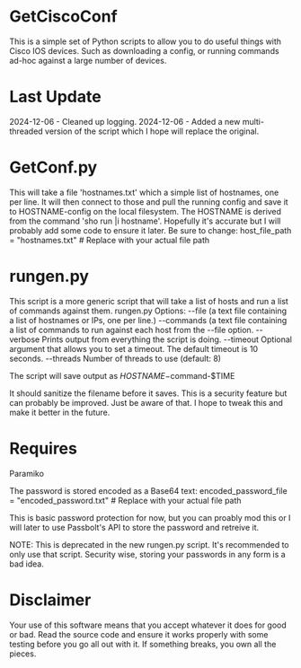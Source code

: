 # GetCiscoConf
This is a simple set of Python scripts to allow you to do useful things with Cisco IOS devices. Such as downloading a config, or running commands ad-hoc against a large number of devices.

# Last Update
2024-12-06 - Cleaned up logging.
2024-12-06 - Added a new multi-threaded version of the script which I hope will replace the original.

# GetConf.py
This will take a file 'hostnames.txt' which a simple list of hostnames, one per line.  It will then connect to those and pull the running config and
save it to HOSTNAME-config on the local filesystem. The HOSTNAME is derived from the command 'sho run |i hostname'. Hopefully it's accurate but I
will probably add some code to ensure it later.
Be sure to change:
host_file_path = "hostnames.txt"  # Replace with your actual file path

# rungen.py
This script is a more generic script that will take a list of hosts and run a list of commands against them.
rungen.py Options:
    --file <hostlist> (a text file containing a list of hostnames or IPs, one per line.) 
    --commands <commandlist> (a text file containing a list of commands to run against each host from the --file option.
    --verbose  Prints output from everything the script is doing.
    --timeout  Optional argument that allows you to set a timeout. The default timeout is 10 seconds.
    --threads  Number of threads to use (default: 8)

The script will save output as $HOSTNAME-$command-$TIME

It should sanitize the filename before it saves. This is a security feature but can probably be improved. Just be aware of that. I hope to tweak this and make it better in the future.

# Requires 
Paramiko

The password is stored encoded as a Base64 text:
encoded_password_file = "encoded_password.txt"  # Replace with your actual file path

This is basic password protection for now, but you can proably mod this or I will later to use Passbolt's API to store the password and retreive it.

NOTE: This is deprecated in the new rungen.py script. It's recommended to only use that script. Security wise, storing your passwords in any form is a bad idea.

# Disclaimer
Your use of this software means that you accept whatever it does for good or bad. Read the source code and ensure it works properly with some testing before you go all out with it.
If something breaks, you own all the pieces.


